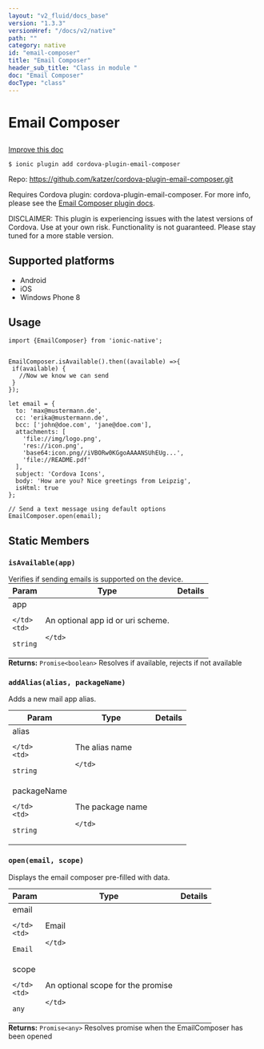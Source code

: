 ```yaml
---
layout: "v2_fluid/docs_base"
version: "1.3.3"
versionHref: "/docs/v2/native"
path: ""
category: native
id: "email-composer"
title: "Email Composer"
header_sub_title: "Class in module "
doc: "Email Composer"
docType: "class"
---
```









<h1 class="api-title">

  
  Email Composer
  

  

  

</h1>

<a class="improve-v2-docs" href="http://github.com/driftyco/ionic-native/edit/master/src/plugins/emailcomposer.ts#L1">
  Improve this doc
</a>





<!-- decorators -->


<pre><code>$ ionic plugin add cordova-plugin-email-composer</code></pre>
<p>Repo:
  <a href="https://github.com/katzer/cordova-plugin-email-composer.git">
    https://github.com/katzer/cordova-plugin-email-composer.git
  </a>
</p>

<!-- description -->

<p>Requires Cordova plugin: cordova-plugin-email-composer. For more info, please see the <a href="https://github.com/katzer/cordova-plugin-email-composer">Email Composer plugin docs</a>.</p>
<p>DISCLAIMER: This plugin is experiencing issues with the latest versions of Cordova. Use at your own risk. Functionality is not guaranteed. Please stay tuned for a more stable version.</p>


<!-- @platforms tag -->
<h2>Supported platforms</h2>

<ul>
  <li>Android</li>
  
  <li>iOS</li>
  
  <li>Windows Phone 8</li>
  </ul>

<!-- @platforms tag end -->


<!-- @usage tag -->

<h2>Usage</h2>

<pre><code class="lang-ts">import {EmailComposer} from &#39;ionic-native&#39;;


EmailComposer.isAvailable().then((available) =&gt;{
 if(available) {
   //Now we know we can send
 }
});

let email = {
  to: &#39;max@mustermann.de&#39;,
  cc: &#39;erika@mustermann.de&#39;,
  bcc: [&#39;john@doe.com&#39;, &#39;jane@doe.com&#39;],
  attachments: [
    &#39;file://img/logo.png&#39;,
    &#39;res://icon.png&#39;,
    &#39;base64:icon.png//iVBORw0KGgoAAAANSUhEUg...&#39;,
    &#39;file://README.pdf&#39;
  ],
  subject: &#39;Cordova Icons&#39;,
  body: &#39;How are you? Nice greetings from Leipzig&#39;,
  isHtml: true
};

// Send a text message using default options
EmailComposer.open(email);
</code></pre>




<!-- @property tags -->
<h2>Static Members</h2>
<div id="isAvailable"></div>
<h3><code>isAvailable(app)</code>
  
</h3>Verifies if sending emails is supported on the device.



<table class="table param-table" style="margin:0;">
  <thead>
  <tr>
    <th>Param</th>
    <th>Type</th>
    <th>Details</th>
  </tr>
  </thead>
  <tbody>
  
  <tr>
    <td>
      app
      
      
    </td>
    <td>
      
<code>string</code>
    </td>
    <td>
      <p>An optional app id or uri scheme.</p>

      
    </td>
  </tr>
  
  </tbody>
</table>





<div class="return-value" markdown="1">
  <i class="icon ion-arrow-return-left"></i>
  <b>Returns:</b> 
<code>Promise&lt;boolean&gt;</code> Resolves if available, rejects if not available
</div>



<div id="addAlias"></div>
<h3><code>addAlias(alias,&nbsp;packageName)</code>
  
</h3>

Adds a new mail app alias.



<table class="table param-table" style="margin:0;">
  <thead>
  <tr>
    <th>Param</th>
    <th>Type</th>
    <th>Details</th>
  </tr>
  </thead>
  <tbody>
  
  <tr>
    <td>
      alias
      
      
    </td>
    <td>
      
<code>string</code>
    </td>
    <td>
      <p>The alias name</p>

      
    </td>
  </tr>
  
  <tr>
    <td>
      packageName
      
      
    </td>
    <td>
      
<code>string</code>
    </td>
    <td>
      <p>The package name</p>

      
    </td>
  </tr>
  
  </tbody>
</table>







<div id="open"></div>
<h3><code>open(email,&nbsp;scope)</code>
  
</h3>



Displays the email composer pre-filled with data.



<table class="table param-table" style="margin:0;">
  <thead>
  <tr>
    <th>Param</th>
    <th>Type</th>
    <th>Details</th>
  </tr>
  </thead>
  <tbody>
  
  <tr>
    <td>
      email
      
      
    </td>
    <td>
      
<code>Email</code>
    </td>
    <td>
      <p>Email</p>

      
    </td>
  </tr>
  
  <tr>
    <td>
      scope
      
      
    </td>
    <td>
      
<code>any</code>
    </td>
    <td>
      <p>An optional scope for the promise</p>

      
    </td>
  </tr>
  
  </tbody>
</table>





<div class="return-value" markdown="1">
  <i class="icon ion-arrow-return-left"></i>
  <b>Returns:</b> 
<code>Promise&lt;any&gt;</code> Resolves promise when the EmailComposer has been opened
</div>




<!-- methods on the class -->

<!-- related link --><!-- end content block -->


<!-- end body block -->

